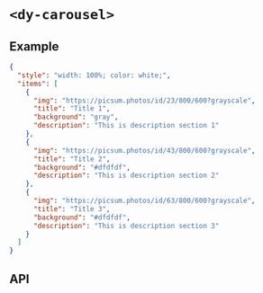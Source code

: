 # `<dy-carousel>`

## Example

<gbp-example name="dy-carousel" src="https://esm.sh/duoyun-ui/elements/carousel">

```json
{
  "style": "width: 100%; color: white;",
  "items": [
    {
      "img": "https://picsum.photos/id/23/800/600?grayscale",
      "title": "Title 1",
      "background": "gray",
      "description": "This is description section 1"
    },
    {
      "img": "https://picsum.photos/id/43/800/600?grayscale",
      "title": "Title 2",
      "background": "#dfdfdf",
      "description": "This is description section 2"
    },
    {
      "img": "https://picsum.photos/id/63/800/600?grayscale",
      "title": "Title 3",
      "background": "#dfdfdf",
      "description": "This is description section 3"
    }
  ]
}
```

</gbp-example>

## API

<gbp-api src="/src/elements/carousel.ts"></gbp-api>
